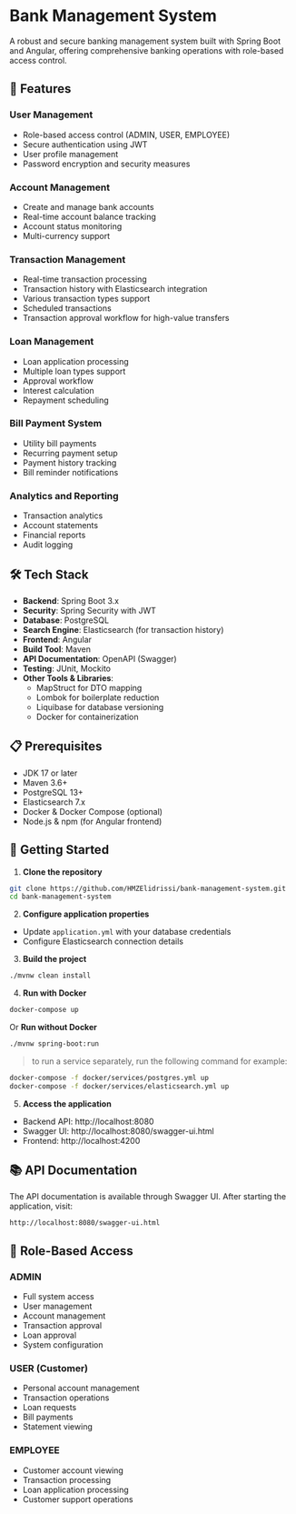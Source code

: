 # Bank Management System

A robust and secure banking management system built with Spring Boot and Angular, offering comprehensive banking operations with role-based access control.

## 🚀 Features

### User Management
- Role-based access control (ADMIN, USER, EMPLOYEE)
- Secure authentication using JWT
- User profile management
- Password encryption and security measures

### Account Management
- Create and manage bank accounts
- Real-time account balance tracking
- Account status monitoring
- Multi-currency support

### Transaction Management
- Real-time transaction processing
- Transaction history with Elasticsearch integration
- Various transaction types support
- Scheduled transactions
- Transaction approval workflow for high-value transfers

### Loan Management
- Loan application processing
- Multiple loan types support
- Approval workflow
- Interest calculation
- Repayment scheduling

### Bill Payment System
- Utility bill payments
- Recurring payment setup
- Payment history tracking
- Bill reminder notifications

### Analytics and Reporting
- Transaction analytics
- Account statements
- Financial reports
- Audit logging

## 🛠 Tech Stack

- **Backend**: Spring Boot 3.x
- **Security**: Spring Security with JWT
- **Database**: PostgreSQL
- **Search Engine**: Elasticsearch (for transaction history)
- **Frontend**: Angular
- **Build Tool**: Maven
- **API Documentation**: OpenAPI (Swagger)
- **Testing**: JUnit, Mockito
- **Other Tools & Libraries**:
    - MapStruct for DTO mapping
    - Lombok for boilerplate reduction
    - Liquibase for database versioning
    - Docker for containerization

## 📋 Prerequisites

- JDK 17 or later
- Maven 3.6+
- PostgreSQL 13+
- Elasticsearch 7.x
- Docker & Docker Compose (optional)
- Node.js & npm (for Angular frontend)

## 🚀 Getting Started

1. **Clone the repository**
```bash
git clone https://github.com/HMZElidrissi/bank-management-system.git
cd bank-management-system
```

2. **Configure application properties**
- Update `application.yml` with your database credentials
- Configure Elasticsearch connection details

3. **Build the project**
```bash
./mvnw clean install
```

4. **Run with Docker**
```bash
docker-compose up
```

Or **Run without Docker**
```bash
./mvnw spring-boot:run
```

> to run a service separately, run the following command for example:
```bash
docker-compose -f docker/services/postgres.yml up
docker-compose -f docker/services/elasticsearch.yml up
```

5. **Access the application**
- Backend API: http://localhost:8080
- Swagger UI: http://localhost:8080/swagger-ui.html
- Frontend: http://localhost:4200

## 📚 API Documentation

The API documentation is available through Swagger UI. After starting the application, visit:
```
http://localhost:8080/swagger-ui.html
```

## 🔑 Role-Based Access

### ADMIN
- Full system access
- User management
- Account management
- Transaction approval
- Loan approval
- System configuration

### USER (Customer)
- Personal account management
- Transaction operations
- Loan requests
- Bill payments
- Statement viewing

### EMPLOYEE
- Customer account viewing
- Transaction processing
- Loan application processing
- Customer support operations
